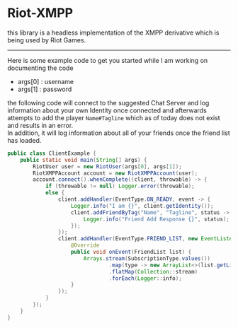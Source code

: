 # Riot-XMPP

this library is a headless implementation of the XMPP derivative which is being used by Riot Games.

---

Here is some example code to get you started while I am working on documenting the code

- args[0] : username
- args[1] : password

the following code will connect to the suggested Chat Server and log information about your own Identity once connected and afterwards attempts to add the player `Name#Tagline` which as of today does not exist and results in an error.  
In addition, it will log information about all of your friends once the friend list has loaded.

```java
public class ClientExample {
    public static void main(String[] args) {
        RiotUser user = new RiotUser(args[0], args[1]);
        RiotXMPPAccount account = new RiotXMPPAccount(user);
        account.connect().whenComplete((client, throwable) -> {
            if (throwable != null) Logger.error(throwable);
            else {
                client.addHandler(EventType.ON_READY, event -> {
                    Logger.info("I am {}", client.getIdentity());
                    client.addFriendByTag("Name", "Tagline", status -> {
                        Logger.info("Friend Add Response {}", status);
                    });
                });
                client.addHandler(EventType.FRIEND_LIST, new EventListener<FriendList>() {
                    @Override
                    public void onEvent(FriendList list) {
                        Arrays.stream(SubscriptionType.values())
                                .map(type -> new ArrayList<>(list.getList(type)))
                                .flatMap(Collection::stream)
                                .forEach(Logger::info);
                    }
                });
            }
        });
    }
}
```
